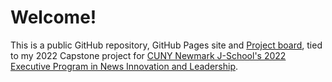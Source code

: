 # Welcome!

This is a public GitHub repository, GitHub Pages site and [Project board](https://github.com/users/tiffehr/projects/1/views/1), tied to my 2022 Capstone project for [CUNY Newmark J-School's 2022 Executive Program in News Innovation and Leadership](https://www.journalism.cuny.edu/j-plus/executive-program/).